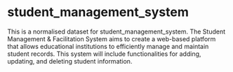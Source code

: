 # student_management_system
This is a normalised dataset for student_management_system.
The Student Management &amp; Facilitation System aims to create a web-based platform that allows educational institutions to efficiently manage and maintain student records. This system will include functionalities for adding, updating, and deleting student information.
